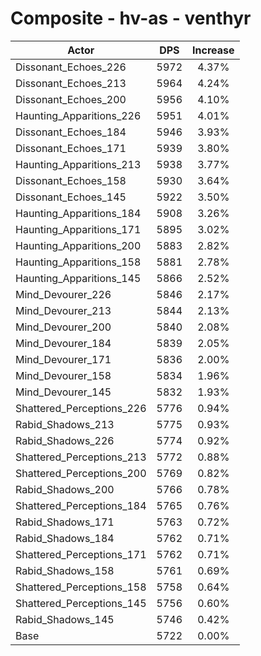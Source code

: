 # Composite - hv-as - venthyr
| Actor | DPS | Increase |
|---|:---:|:---:|
|Dissonant_Echoes_226|5972|4.37%|
|Dissonant_Echoes_213|5964|4.24%|
|Dissonant_Echoes_200|5956|4.10%|
|Haunting_Apparitions_226|5951|4.01%|
|Dissonant_Echoes_184|5946|3.93%|
|Dissonant_Echoes_171|5939|3.80%|
|Haunting_Apparitions_213|5938|3.77%|
|Dissonant_Echoes_158|5930|3.64%|
|Dissonant_Echoes_145|5922|3.50%|
|Haunting_Apparitions_184|5908|3.26%|
|Haunting_Apparitions_171|5895|3.02%|
|Haunting_Apparitions_200|5883|2.82%|
|Haunting_Apparitions_158|5881|2.78%|
|Haunting_Apparitions_145|5866|2.52%|
|Mind_Devourer_226|5846|2.17%|
|Mind_Devourer_213|5844|2.13%|
|Mind_Devourer_200|5840|2.08%|
|Mind_Devourer_184|5839|2.05%|
|Mind_Devourer_171|5836|2.00%|
|Mind_Devourer_158|5834|1.96%|
|Mind_Devourer_145|5832|1.93%|
|Shattered_Perceptions_226|5776|0.94%|
|Rabid_Shadows_213|5775|0.93%|
|Rabid_Shadows_226|5774|0.92%|
|Shattered_Perceptions_213|5772|0.88%|
|Shattered_Perceptions_200|5769|0.82%|
|Rabid_Shadows_200|5766|0.78%|
|Shattered_Perceptions_184|5765|0.76%|
|Rabid_Shadows_171|5763|0.72%|
|Rabid_Shadows_184|5762|0.71%|
|Shattered_Perceptions_171|5762|0.71%|
|Rabid_Shadows_158|5761|0.69%|
|Shattered_Perceptions_158|5758|0.64%|
|Shattered_Perceptions_145|5756|0.60%|
|Rabid_Shadows_145|5746|0.42%|
|Base|5722|0.00%|
